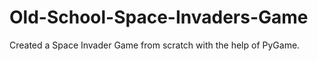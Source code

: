 # Old-School-Space-Invaders-Game
Created a Space Invader Game from scratch with the help of PyGame.

